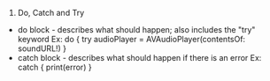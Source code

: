<!-- Errors in Swift -->

1. Do, Catch and Try 
  - do block - describes what should happen; also includes the "try" keyword 
    Ex: do {
        try audioPlayer = AVAudioPlayer(contentsOf: soundURL!)
    }
  - catch block - describes what should happen if there is an error 
    Ex: catch {
        print(error)
    }